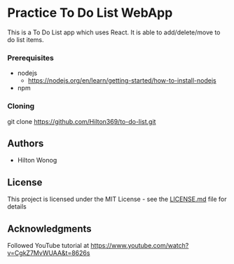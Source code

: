 # Practice To Do List WebApp
This is a To Do List app which uses React.  It is able to add/delete/move to do list items.

### Prerequisites

- nodejs
  - https://nodejs.org/en/learn/getting-started/how-to-install-nodejs
- npm

### Cloning

git clone https://github.com/Hilton369/to-do-list.git


## Authors

- Hilton Wonog

  
## License

This project is licensed under the MIT License - see the [LICENSE.md](LICENSE.md) file for details

## Acknowledgments

Followed YouTube tutorial at https://www.youtube.com/watch?v=CgkZ7MvWUAA&t=8626s

